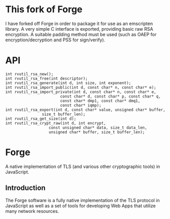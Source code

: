 # This fork of Forge

I have forked off Forge in order to package it for use as an emscripten library. A very simple C interface is exported, providing basic raw RSA encryption. A suitable padding method must be used (such as OAEP for encryption/decryption and PSS for sign/verify).

# API

    int rvutil_rsa_new();
    int rvutil_rsa_free(int descriptor);
    int rvutil_rsa_generate(int d, int size, int exponent);
    int rvutil_rsa_import_public(int d, const char* n, const char* e);
    int rvutil_rsa_import_private(int d, const char* n, const char* e,
                            const char* d, const char* p, const char* q,
                            const char* dmp1, const char* dmq1,
                            const char* iqmp);
    int rvutil_rsa_export(int d, const char* value, unsigned char* buffer,
                    size_t buffer_len);
    int rvutil_rsa_get_size(int d);
    int rvutil_rsa_crypt_raw(int d, int encrypt,
                       const unsigned char* data, size_t data_len,
                       unsigned char* buffer, size_t buffer_len);

# Forge

A native implementation of TLS (and various other cryptographic tools) in
JavaScript.

## Introduction

The Forge software is a fully native implementation of the TLS protocol in
JavaScript as well as a set of tools for developing Web Apps that utilize many
network resources.
